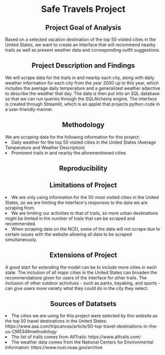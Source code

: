 <h1 align="center">Safe Travels Project</h1>
<h2 align="center">Project Goal of Analysis</h2>
<p>Based on a selected vacation destination of the top 50 visited cities in the United States, we want to create an interface that will recommend nearby trails as well as present weather data and corresponding outfit suggestions.</p>
<h2 align="center">Project Description and Findings</h2>
We will scrape data for the trails in and nearby each city, along with daily weather information for each city from the year 2000 up to this year, which includes the average daily temperature and a generalized weather adjective to describe the weather that day. The data is then put into an SQL database so that we can run queries through the SQLAlchemy engine. The interface is created through Streamlit, which is an applet that projects python code in a user-friendly manner.
<h2 align="center">Methodology</h2>
We are scraping data for the following information for this project:
<li>Daily weather for the top 50 visited cities in the United States (Average Temperature and Weather Description)</li>
<li>Prominent trails in and nearby the aforementioned cities</li>
<h2 align="center">Reproducibility</h2>
<h2 align="center">Limitations of Project</h2>
<li>We are only using information for the 50 most visited cities in the United States, so we are limiting the interface's responses to the data we are scraping from.</li>
<li>We are limiting our activities to that of trails, so more urban destinations might be limited in the number of trails that can be scraped and recommended.</li>
<li>When scraping data on the NCEI, some of the data will not scrape due to certain issues with the website allowing all data to be scraped simultaneously.</li>
<h2 align="center">Extensions of Project</h2>
A good start for extending the model can be to include more cities in each state. The inclusion of all major cities in the United States can broaden the recommendations given for users of the interface for other trails. 
The inclusion of other outdoor activitues - such as parks, kayaking, and sports - can give users more variety what they could do in the city they select.

<h2 align="center">Sources of Datatsets</h2>
<li>The cities we are using for this project were selected by this website as the top 50 travel destinations in the United States: https://www.aaa.com/tripcanvas/article/50-top-travel-destinations-in-the-us-CM534#methodology</li>
<li>The list of trails comes from AllTrails: https://www.alltrails.com/</li>
<li>The weather data comes from the National Centers for Environmental Information: https://www.ncei.noaa.gov/archive</li>
